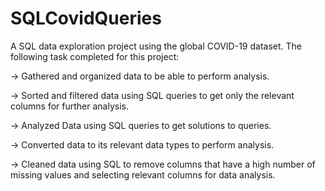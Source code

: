 # SQLCovidQueries

A SQL data exploration project using the global COVID-19 dataset. The following task completed for this project:

-> Gathered and organized data to be able to perform analysis.

-> Sorted and filtered data using SQL queries to get only the relevant columns for further analysis.

-> Analyzed Data using SQL queries to get solutions to queries.

-> Converted data to its relevant data types to perform analysis.

-> Cleaned data using SQL to remove columns that have a high number of missing values and selecting relevant columns for data analysis.
